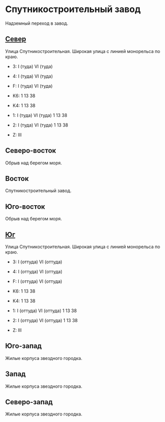 # Спутникостроительный завод

Надземный переход в завод.

## [Север](./10600010.md)

Улица Спутникостроительная.
Широкая улица с линией монорельса по краю.

* 3:    I (туда)    VI (туда)
* 4:    I (туда)    VI (туда)
* F:    I (туда)    VI (туда)

* K6:   1   13  38
* K4:   1   13  38
* 1:    I (туда)    VI (туда)
        1   13  38
* 2:    I (туда)    VI (туда)
        1   13  38

* Z:    III

## Северо-восток

Обрыв над берегом моря.

## Восток

Спутникостроительный завод.

## Юго-восток

Обрыв над берегом моря.

## [Юг](./10600020.md)

Улица Спутникостроительная.
Широкая улица с линией монорельса по краю.

* 3:    I (оттуда)  VI (оттуда)
* 4:    I (оттуда)  VI (оттуда)
* F:    I (оттуда)  VI (оттуда)

* K6:   1   13  38
* K4:   1   13  38
* 1:    I (оттуда)  VI (оттуда)
        1   13  38
* 2:    I (оттуда)  VI (оттуда)
        1   13  38

* Z:    III

## Юго-запад

Жилые корпуса звездного городка.

## Запад

Жилые корпуса звездного городка.

## Северо-запад

Жилые корпуса звездного городка.
